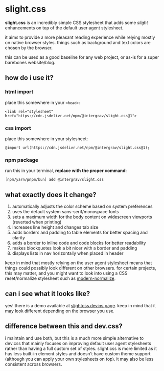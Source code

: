 # slight.css

**slight.css** is an incredibly simple CSS stylesheet that adds some _slight_ enhancements on top of the default user agent stylesheet.

it aims to provide a more pleasant reading experience while relying mostly on native browser styles. things such as background and text colors are chosen by the browser.

this can be used as a good baseline for any web project, or as-is for a super barebones website/blog.

## how do i use it?

### html import

place this somewhere in your `<head>`:

```
<link rel="stylesheet" href="https://cdn.jsdelivr.net/npm/@intergrav/slight.css@1">
```

### css import

place this somewhere in your stylesheet:

```
@import url(https://cdn.jsdelivr.net/npm/@intergrav/slight.css@1);
```

### npm package

run this in your terminal, **replace with the proper command**:

```
[npm/yarn/pnpm/bun] add @intergrav/slight.css
```

## what exactly does it change?

1.  automatically adjusts the color scheme based on system preferences
2.  uses the default system sans-serif/monospace fonts
3.  sets a maximum width for the body content on widescreen viewports (reverted when printing)
4.  increases line height and changes tab size
5.  adds borders and padding to table elements for better spacing and clarity
6.  adds a border to inline code and code blocks for better readability
7.  makes blockquotes look a bit nicer with a border and padding
8.  displays lists in nav horizontally when placed in header

keep in mind that mostly relying on the user agent stylesheet means that things could possibly look different on other browsers. for certain projects, this may matter, and you might want to look into using a CSS reset/normalize stylesheet such as [modern-normalize](https://github.com/sindresorhus/modern-normalize).

## can i see what it looks like?

yes! there is a demo available at [slightcss.devins.page](https://slightcss.devins.page). keep in mind that it may look different depending on the browser you use.

## difference between this and dev.css?

i maintain and use both, but this is a much more simple alternative to dev.css that mainly focuses on improving default user agent stylesheets rather than having a full custom set of styles. slight.css is more limited as it has less built-in element styles and doesn't have custom theme support (although you can apply your own stylesheets on top). it may also be less consistent across browsers.
